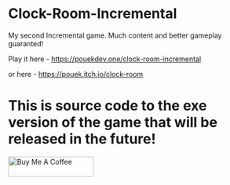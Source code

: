 # Clock-Room-Incremental
My second Incremental game. Much content and better gameplay guaranted!

Play it here - https://pouekdev.one/clock-room-incremental

or here - https://pouek.itch.io/clock-room

# This is source code to the exe version of the game that will be released in the future!

<a href="https://www.buymeacoffee.com/pouek" target="_blank"><img src="https://cdn.buymeacoffee.com/buttons/default-orange.png" alt="Buy Me A Coffee" height="41" width="174"></a>
